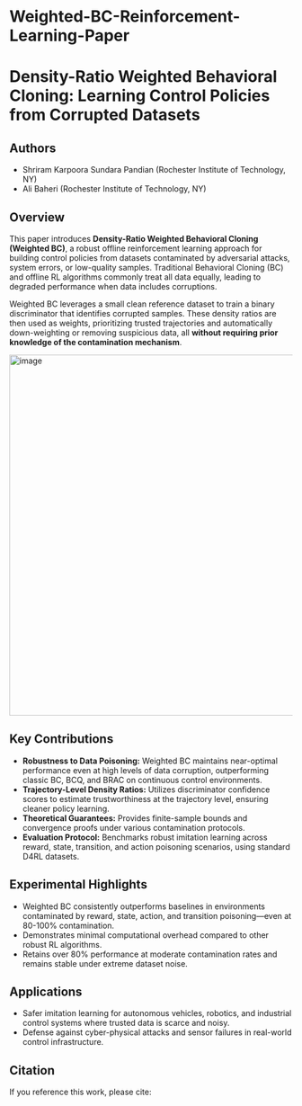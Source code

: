 # Weighted-BC-Reinforcement-Learning-Paper

# Density-Ratio Weighted Behavioral Cloning: Learning Control Policies from Corrupted Datasets

## Authors
- Shriram Karpoora Sundara Pandian (Rochester Institute of Technology, NY)
- Ali Baheri (Rochester Institute of Technology, NY)

## Overview

This paper introduces **Density-Ratio Weighted Behavioral Cloning (Weighted BC)**, a robust offline reinforcement learning approach for building control policies from datasets contaminated by adversarial attacks, system errors, or low-quality samples. Traditional Behavioral Cloning (BC) and offline RL algorithms commonly treat all data equally, leading to degraded performance when data includes corruptions.

Weighted BC leverages a small clean reference dataset to train a binary discriminator that identifies corrupted samples. These density ratios are then used as weights, prioritizing trusted trajectories and automatically down-weighting or removing suspicious data, all **without requiring prior knowledge of the contamination mechanism**.

<img width="758" height="642" alt="image" src="https://github.com/user-attachments/assets/a1a03cdc-4628-4dbc-88e8-26d7c08e194b" />


## Key Contributions

- **Robustness to Data Poisoning:** Weighted BC maintains near-optimal performance even at high levels of data corruption, outperforming classic BC, BCQ, and BRAC on continuous control environments.
- **Trajectory-Level Density Ratios:** Utilizes discriminator confidence scores to estimate trustworthiness at the trajectory level, ensuring cleaner policy learning.
- **Theoretical Guarantees:** Provides finite-sample bounds and convergence proofs under various contamination protocols.
- **Evaluation Protocol:** Benchmarks robust imitation learning across reward, state, transition, and action poisoning scenarios, using standard D4RL datasets.

## Experimental Highlights

- Weighted BC consistently outperforms baselines in environments contaminated by reward, state, action, and transition poisoning—even at 80-100% contamination.
- Demonstrates minimal computational overhead compared to other robust RL algorithms.
- Retains over 80% performance at moderate contamination rates and remains stable under extreme dataset noise.

## Applications

- Safer imitation learning for autonomous vehicles, robotics, and industrial control systems where trusted data is scarce and noisy.
- Defense against cyber-physical attacks and sensor failures in real-world control infrastructure.

## Citation

If you reference this work, please cite:

